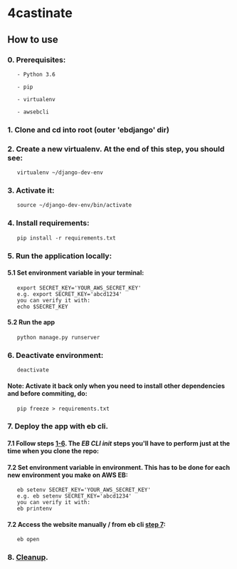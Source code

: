 # 4castinate

## How to use
### 0. Prerequisites:
       - Python 3.6

       - pip

       - virtualenv

       - awsebcli
### 1. Clone and cd into root (outer 'ebdjango' dir)
### 2. Create a new virtualenv. At the end of this step, you should see: 
       virtualenv ~/django-dev-env
### 3. Activate it:                
       source ~/django-dev-env/bin/activate
### 4. Install requirements:
       pip install -r requirements.txt
### 5. Run the application locally:
#### 5.1 Set environment variable in your terminal: 
       export SECRET_KEY='YOUR_AWS_SECRET_KEY'
       e.g. export SECRET_KEY='abcd1234'
       you can verify it with:
       echo $SECRET_KEY
#### 5.2 Run the app
       python manage.py runserver
### 6. Deactivate environment:
       deactivate
####   Note: Activate it back only when you need to install other dependencies and before commiting, do: 
       pip freeze > requirements.txt
### 7. Deploy the app with eb cli. 
#### 7.1 Follow steps [1-6](https://docs.aws.amazon.com/elasticbeanstalk/latest/dg/create-deploy-python-django.html#python-django-deploy). The *EB CLI init* steps you'll have to perform just at the time when you clone the repo:
#### 7.2 Set environment variable in environment. This has to be done for each new environment you make on AWS EB:
       eb setenv SECRET_KEY='YOUR_AWS_SECRET_KEY' 
       e.g. eb setenv SECRET_KEY='abcd1234'
       you can verify it with:
       eb printenv
#### 7.2 Access the website manually / from eb cli [step 7](https://docs.aws.amazon.com/elasticbeanstalk/latest/dg/create-deploy-python-django.html#python-django-deploy):
       eb open
### 8. [Cleanup](https://docs.aws.amazon.com/elasticbeanstalk/latest/dg/create-deploy-python-django.html#python-django-stopping).
